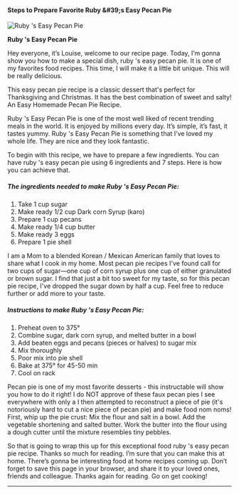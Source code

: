             

#### Steps to Prepare Favorite Ruby &amp;#39;s Easy Pecan Pie

![Ruby 's Easy Pecan Pie](https://img-global.cpcdn.com/recipes/6747265135280128/751x532cq70/ruby-s-easy-pecan-pie-recipe-main-photo.jpg)

**Ruby 's Easy Pecan Pie**

Hey everyone, it’s Louise, welcome to our recipe page. Today, I’m gonna show you how to make a special dish, ruby 's easy pecan pie. It is one of my favorites food recipes. This time, I will make it a little bit unique. This will be really delicious.

This easy pecan pie recipe is a classic dessert that's perfect for Thanksgiving and Christmas. It has the best combination of sweet and salty! An Easy Homemade Pecan Pie Recipe.

Ruby 's Easy Pecan Pie is one of the most well liked of recent trending meals in the world. It is enjoyed by millions every day. It’s simple, it’s fast, it tastes yummy. Ruby 's Easy Pecan Pie is something that I’ve loved my whole life. They are nice and they look fantastic.

To begin with this recipe, we have to prepare a few ingredients. You can have ruby 's easy pecan pie using 6 ingredients and 7 steps. Here is how you can achieve that.

##### The ingredients needed to make Ruby 's Easy Pecan Pie:

1.  Take 1 cup sugar
2.  Make ready 1/2 cup Dark corn Syrup (karo)
3.  Prepare 1 cup pecans
4.  Make ready 1/4 cup butter
5.  Make ready 3 eggs
6.  Prepare 1 pie shell

I am a Mom to a blended Korean / Mexican American family that loves to share what I cook in my home. Most pecan pie recipes I've found call for two cups of sugar—one cup of corn syrup plus one cup of either granulated or brown sugar. I find that just a bit too sweet for my taste, so for this pecan pie recipe, I've dropped the sugar down by half a cup. Feel free to reduce further or add more to your taste.

##### Instructions to make Ruby 's Easy Pecan Pie:

1.  Preheat oven to 375°
2.  Combine sugar, dark corn syrup, and melted butter in a bowl
3.  Add beaten eggs and pecans (pieces or halves) to sugar mix
4.  Mix thoroughly
5.  Poor mix into pie shell
6.  Bake at 375° for 45-50 min
7.  Cool on rack

Pecan pie is one of my most favorite desserts - this instructable will show you how to do it right! I do NOT approve of these faux pecan pies I see everywhere with only a I then attempted to reconstruct a piece of pie (it's notoriously hard to cut a nice piece of pecan pie) and make food nom noms! First, whip up the pie crust: Mix the flour and salt in a bowl. Add the vegetable shortening and salted butter. Work the butter into the flour using a dough cutter until the mixture resembles tiny pebbles.

So that is going to wrap this up for this exceptional food ruby 's easy pecan pie recipe. Thanks so much for reading. I’m sure that you can make this at home. There’s gonna be interesting food at home recipes coming up. Don’t forget to save this page in your browser, and share it to your loved ones, friends and colleague. Thanks again for reading. Go on get cooking!

* * *